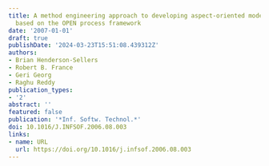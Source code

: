 ```yaml
---
title: A method engineering approach to developing aspect-oriented modelling processes
  based on the OPEN process framework
date: '2007-01-01'
draft: true
publishDate: '2024-03-23T15:51:08.439312Z'
authors:
- Brian Henderson-Sellers
- Robert B. France
- Geri Georg
- Raghu Reddy
publication_types:
- '2'
abstract: ''
featured: false
publication: '*Inf. Softw. Technol.*'
doi: 10.1016/J.INFSOF.2006.08.003
links:
- name: URL
  url: https://doi.org/10.1016/j.infsof.2006.08.003
---
```


